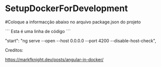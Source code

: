 # SetupDockerForDevelopment


#Coloque a informacção abaixo no arquivo package.json do projeto


ˋˋˋ
Esta é uma linha de código
 ˋˋˋ
 
"start": "ng serve --open --host 0.0.0.0 --port 4200 --disable-host-check",




Creditos: 

https://markfknight.dev/posts/angular-in-docker/

 
